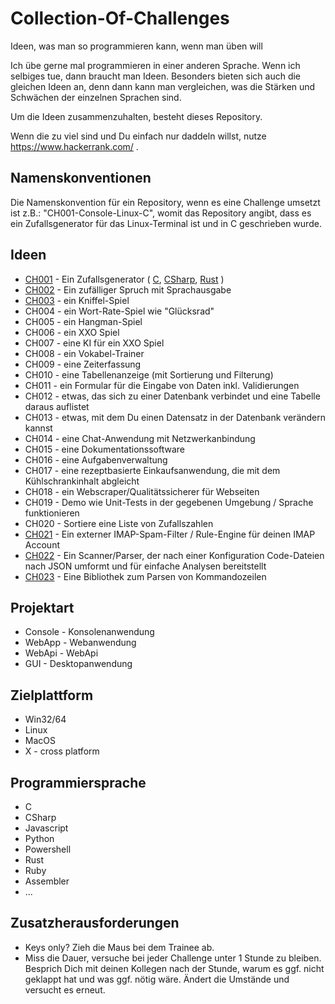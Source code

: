 # Collection-Of-Challenges
Ideen, was man so programmieren kann, wenn man üben will

Ich übe gerne mal programmieren in einer anderen Sprache. Wenn ich selbiges tue, dann braucht man Ideen. Besonders bieten sich auch die gleichen Ideen an, denn dann kann man vergleichen, was die Stärken und Schwächen der einzelnen Sprachen sind. 

Um die Ideen zusammenzuhalten, besteht dieses Repository.

Wenn die zu viel sind und Du einfach nur daddeln willst, nutze https://www.hackerrank.com/ .

## Namenskonventionen

Die Namenskonvention für ein Repository, wenn es eine Challenge umsetzt ist z.B.:
"CH001-Console-Linux-C", womit das Repository angibt, dass es ein Zufallsgenerator für das Linux-Terminal ist und in C geschrieben wurde.

## Ideen

- [CH001](CH001/README.md) - Ein Zufallsgenerator ( [C](https://github.com/stho32/CH001-Console-Linux-C), [CSharp](https://github.com/stho32/CH001-Console-Linux-CSharp),  [Rust](https://github.com/stho32/CH001-Console-Linux-Rust) )
- [CH002](CH002/README.md) - Ein zufälliger Spruch mit Sprachausgabe
- [CH003](CH003/README.md) - ein Kniffel-Spiel
- CH004 - ein Wort-Rate-Spiel wie "Glücksrad"
- CH005 - ein Hangman-Spiel
- CH006 - ein XXO Spiel
- CH007 - eine KI für ein XXO Spiel
- CH008 - ein Vokabel-Trainer
- CH009 - eine Zeiterfassung
- CH010 - eine Tabellenanzeige (mit Sortierung und Filterung)
- CH011 - ein Formular für die Eingabe von Daten inkl. Validierungen
- CH012 - etwas, das sich zu einer Datenbank verbindet und eine Tabelle daraus auflistet
- CH013 - etwas, mit dem Du einen Datensatz in der Datenbank verändern kannst
- CH014 - eine Chat-Anwendung mit Netzwerkanbindung
- CH015 - eine Dokumentationssoftware
- CH016 - eine Aufgabenverwaltung
- CH017 - eine rezeptbasierte Einkaufsanwendung, die mit dem Kühlschrankinhalt abgleicht
- CH018 - ein Webscraper/Qualitätssicherer für Webseiten
- CH019 - Demo wie Unit-Tests in der gegebenen Umgebung / Sprache funktionieren
- CH020 - Sortiere eine Liste von Zufallszahlen
- [CH021](CH021/README.md) - Ein externer IMAP-Spam-Filter / Rule-Engine für deinen IMAP Account
- [CH022](CH022/README.md) - Ein Scanner/Parser, der nach einer Konfiguration Code-Dateien nach JSON umformt und für einfache Analysen bereitstellt
- [CH023](CH023/README.md) - Eine Bibliothek zum Parsen von Kommandozeilen

## Projektart

- Console - Konsolenanwendung
- WebApp - Webanwendung
- WebApi - WebApi
- GUI - Desktopanwendung

## Zielplattform

- Win32/64
- Linux
- MacOS
- X - cross platform

## Programmiersprache

- C
- CSharp
- Javascript
- Python
- Powershell 
- Rust
- Ruby
- Assembler
- ...

## Zusatzherausforderungen

- Keys only? Zieh die Maus bei dem Trainee ab.
- Miss die Dauer, versuche bei jeder Challenge unter 1 Stunde zu bleiben. Besprich Dich mit deinen Kollegen nach der Stunde, warum es ggf. nicht geklappt hat und was ggf. nötig wäre. Ändert die Umstände und versucht es erneut.
